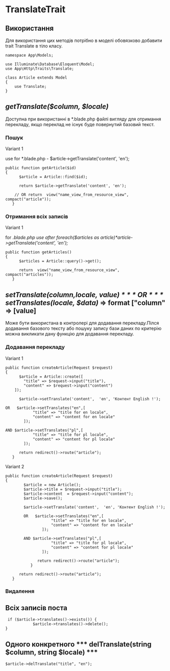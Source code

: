 # TranslateTrait

## Використання

Для використання цих методів потрібно в моделі обовязково добавити trait Translate в тіло класу.


```
namespace App\Models;

use Illuminate\Database\Eloquent\Model;
use App\Http\Traits\Translate;

class Article extends Model
{
    use Translate;
}
```

##  ***getTranslate($column, $locale)***

Доступна при використанні в *.blade.php файлі вигляду для отримання перекладу, якщо переклад не існує буде повернутий базовий текст.


### Пошук

Variant 1

 use for *.blade.php - $article->getTranslate('content', 'en');
```
public function getArticle($id)
{
      $article = Article::find($id);

      return $article->getTranslate('content', 'en');

    // OR return  view("name_view_from_resource_view", compact("article"));
   }
   ```

### Отримання всіх записів

Variant 1

for *.blade.php   use after foreach($articles as $article)  *$article->getTranslate('content', 'en');*
```
public function getArticles()
{
      $articles = Article::query()->get();

      return  view("name_view_from_resource_view", compact("articles"));  
   }
   ```

## ***setTranslate($column,$locale, $value)*** OR  ***setTranslates($locale, $data)*** => format ["column" => [value]

Може бути використана в контролері для додавання перекладу.Пілся додавання базового тексту або пошуку запису бази даних по критерію можна викликати дану функцію для додавання перекладу.

### Додавання перекладу

Variant 1
```
public function createArticle(Request $request)
{
      $article = Article::create([
        "title" => $request->input("title"),
        "content" => $request->input("content")
    ]);

      $article->setTranslate('content',  'en', 'Контент English !');

OR   $article->setTranslates("en",[
            "title" => "title for en locale",
            "content" => "content for en locale"
        ]);

AND $article->setTranslates("pl",[
            "title" => "title for pl locale",
            "content" => "content for pl locale"
        ]);

      return redirect()->route("article");
   }
   ```

Variant 2
```
public function createArticle(Request $request)
{
        $article = new Article();
        $article->title = $request->input("title");
        $article->content  = $request->input("content");
        $article->save();

        $article->setTranslate('content',  'en', 'Контент English !');

        OR   $article->setTranslates("en",[
                    "title" => "title for en locale",
                    "content" => "content for en locale"
                ]);
        
        AND $article->setTranslates("pl",[
                    "title" => "title for pl locale",
                    "content" => "content for pl locale"
                ]);
        
              return redirect()->route("article");
           }

      return redirect()->route("article");
   }
   ```
### Видалення

## Всіх записів поста

```
 if ($article->translates()->exists()) {
            $article->translates()->delete();
}
```

## Одного конкретного  *** delTranslate(string $column, string $locale) ***

```
$article->delTranslate("title", "en");

```

